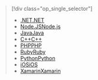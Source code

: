 > [!div class="op_single_selector"]
> * [<span data-ttu-id="eeaca-101">.NET</span><span class="sxs-lookup"><span data-stu-id="eeaca-101">.NET</span></span>](../articles/storage/blobs/storage-dotnet-how-to-use-blobs.md)
> * [<span data-ttu-id="eeaca-102">Node.JS</span><span class="sxs-lookup"><span data-stu-id="eeaca-102">Node.js</span></span>](../articles/storage/blobs/storage-nodejs-how-to-use-blob-storage.md)
> * [<span data-ttu-id="eeaca-103">Java</span><span class="sxs-lookup"><span data-stu-id="eeaca-103">Java</span></span>](../articles/storage/blobs/storage-java-how-to-use-blob-storage.md)
> * [<span data-ttu-id="eeaca-104">C++</span><span class="sxs-lookup"><span data-stu-id="eeaca-104">C++</span></span>](../articles/storage/blobs/storage-c-plus-plus-how-to-use-blobs.md)
> * [<span data-ttu-id="eeaca-105">PHP</span><span class="sxs-lookup"><span data-stu-id="eeaca-105">PHP</span></span>](../articles/storage/blobs/storage-php-how-to-use-blobs.md)
> * [<span data-ttu-id="eeaca-106">Ruby</span><span class="sxs-lookup"><span data-stu-id="eeaca-106">Ruby</span></span>](../articles/storage/blobs/storage-ruby-how-to-use-blob-storage.md)
> * [<span data-ttu-id="eeaca-107">Python</span><span class="sxs-lookup"><span data-stu-id="eeaca-107">Python</span></span>](../articles/storage/blobs/storage-python-how-to-use-blob-storage.md)
> * [<span data-ttu-id="eeaca-108">iOS</span><span class="sxs-lookup"><span data-stu-id="eeaca-108">iOS</span></span>](../articles/storage/blobs/storage-ios-how-to-use-blob-storage.md)
> * [<span data-ttu-id="eeaca-109">Xamarin</span><span class="sxs-lookup"><span data-stu-id="eeaca-109">Xamarin</span></span>](../articles/storage/blobs/storage-xamarin-blob-storage.md)
> 
> 

